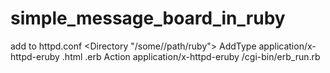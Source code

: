 # simple_message_board_in_ruby
add to httpd.conf
<Directory "/some/<yourname>/path/ruby">
AddType application/x-httpd-eruby .html .erb
Action application/x-httpd-eruby /cgi-bin/erb_run.rb
</Directory>
